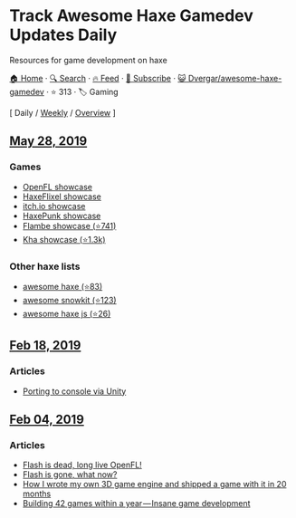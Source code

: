 # Track Awesome Haxe Gamedev Updates Daily

Resources for game development on haxe

[🏠 Home](/README.md) · [🔍 Search](https://www.trackawesomelist.com/search/) · [🔥 Feed](https://www.trackawesomelist.com/Dvergar/awesome-haxe-gamedev/rss.xml) · [📮 Subscribe](https://trackawesomelist.us17.list-manage.com/subscribe?u=d2f0117aa829c83a63ec63c2f&id=36a103854c) · [😺 Dvergar/awesome-haxe-gamedev](https://github.com/Dvergar/awesome-haxe-gamedev) · ⭐ 313 · 🏷️ Gaming

[ Daily / [Weekly](/content/Dvergar/awesome-haxe-gamedev/week/README.md) / [Overview](/content/Dvergar/awesome-haxe-gamedev/readme/README.md) ]

## [May 28, 2019](/content/2019/05/28/README.md)

### Games

*   [OpenFL showcase](https://www.openfl.org/showcase)
*   [HaxeFlixel showcase](https://haxeflixel.com/showcase/)
*   [itch.io showcase](https://itch.io/games/made-with-haxe)
*   [HaxePunk showcase](https://haxepunk.com/games/)
*   [Flambe showcase (⭐741)](https://github.com/aduros/flambe/wiki/Showcase)
*   [Kha showcase (⭐1.3k)](https://github.com/Kode/Kha/wiki/Games-Built-With-Kha)

### Other haxe lists

*   [awesome haxe (⭐83)](https://github.com/nadako/awesome-haxe)
*   [awesome snowkit (⭐123)](https://github.com/anissen/awesome-snowkit)
*   [awesome haxe js (⭐26)](https://github.com/MatthijsKamstra/awesome-haxe-js)

## [Feb 18, 2019](/content/2019/02/18/README.md)

### Articles

*   [Porting to console via Unity](https://do-games.com/blog/the-adventure-pals-console-tech-part1)

## [Feb 04, 2019](/content/2019/02/04/README.md)

### Articles

*   [Flash is dead, long live OpenFL!](http://gamasutra.com/blogs/LarsDoucet/20140318/213407/Flash_is_dead_long_live_OpenFL.php)
*   [Flash is gone, what now?](https://www.linkedin.com/pulse/flash-gone-what-now-matan-uberstein/)
*   [How I wrote my own 3D game engine and shipped a game with it in 20 months](https://kircode.com/post/how-i-wrote-my-own-3d-game-engine-and-shipped-a-game-with-it-in-20-months)
*   [Building 42 games within a year — Insane game development](https://medium.com/@mknol/building-42-games-within-a-year-insane-game-development-5340d506068f)